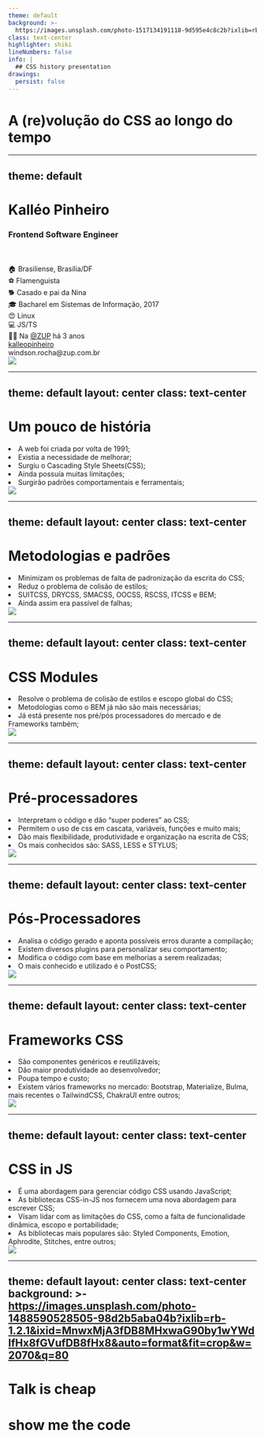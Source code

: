 ```yaml
---
theme: default
background: >-
  https://images.unsplash.com/photo-1517134191118-9d595e4c8c2b?ixlib=rb-1.2.1&ixid=MnwxMjA3fDB8MHxwaG90by1wYWdlfHx8fGVufDB8fHx8&auto=format&fit=crop&w=2070&q=80
class: text-center
highlighter: shiki
lineNumbers: false
info: |
  ## CSS history presentation
drawings:
  persist: false
---
```


<div
  v-if="$slidev.nav.currentPage === 1"
  v-motion
  :initial="{ opacity: 0, x: -1000 }"
  :enter="{ opacity: 1, x: 0 }">
  <h1>A (re)volução do CSS ao longo do tempo</h1>
</div>

<!--
Boa tarde pessoal, hoje vamos falar como se deu a evolução/revolução do CSS ao longo do tempo.
-->

---
theme: default
---

<div
  v-if="$slidev.nav.currentPage === 2"
  v-motion
  :initial="{ opacity: 0, x: -1000 }"
  :enter="{ opacity: 1, x: 0 }">
  <h1>Kalléo Pinheiro</h1>
  <h3>Frontend Software Engineer</h3>
</div>

<br/>
<br/>

<div class="leading-8 opacity-80">
🏠 Brasiliense, Brasília/DF<br>
⚽  Flamenguista<br>
🐕 Casado e pai da Nina<br>
🎓 Bacharel em Sistemas de Informação, 2017<br>
😍 Linux<br>
💻 JS/TS<br>
👨‍💼 Na <a href="https://zup.com.br/" target="_blank">@ZUP</a> há 3 anos<br>
</div>

<div class="my-10 grid grid-cols-[40px,1fr] w-min gap-y-4">
  <ri-github-line class="opacity-50"/>
  <div><a href="https://github.com/kalleopinheiro" target="_blank">kalleopinheiro</a></div>
  <carbon-email  class="opacity-50"/>
  <div>windson.rocha@zup.com.br</div>
</div>

<img src="https://avatars.githubusercontent.com/u/51678631?v=4" class="rounded-full w-100 abs-tr mt-16 mr-12"/>

---
theme: default
layout: center
class: text-center
---

<div class="grid grid-cols-[2fr,2fr] gap-4">
  <div class="!all:leading-10 my-auto">
    <div
      v-if="$slidev.nav.currentPage === 3"
      v-motion
      :initial="{ opacity: 0, x: -1000 }"
      :enter="{ opacity: 1, x: 0 }">
      <h1>Um pouco de história</h1>
    </div>
    <v-clicks>
      <li>A web foi criada por volta de 1991;</li>
      <li>Existia a necessidade de melhorar;</li>
      <li>Surgiu o  Cascading Style Sheets(CSS);</li>
      <li >Ainda possuía muitas limitações;</li>
      <li>Surgirão padrões comportamentais e ferramentais;</li>
    </v-clicks>
  </div>
  <div class="text-center pb-4 my-auto">
    <img class="h-60 inline-block" src="/CSS.jpg">
  </div>
</div>

<!--
  Então, vamos partir do início e falar um pouco do passado, um pouco de história…
  A internet como conhecemos hoje surgiu em 1991, o primeiro site da internet foi criado por Tim Berners-Lee durante sua participação em um projeto intitulado “The Project” quando ele atuava como físico no Centro de Europeu de Pesquisa Nuclear (CERN), o site descreve brevemente a World Wide Web(daí que vem os “www” dos sites hoje em dia) e o objetivo do Tim Berners-Lee era compartilhar códigos e procedimentos de como se fazer páginas semelhantes a essa. Acessar (http://info.cern.ch/hypertext/WWW/TheProject.html).

  A partir daí, muitos outros sites foram surgindo e isso levou a necessidade de melhorar a apresentação e formatação dessas páginas web.

  Em 1994 Håkon Wium Lie apresentou uma proposta de projeto para a World Wide Web Consortium(W3C), o Cascading Style Sheets(CSS) e somente em 1996 em parceria com a W3C foi publicado oficialmente.
  Mas ainda assim o CSS possui diversas limitações e seu uso não era muito intuitivo. Em 1998 foi lançada uma segunda versão, e sua terceira versão só veio surgir em 2012, nesse espaço tempo, foi onde a maioria dos desenvolvedores mais “antigos” sofreram bastante. Posicionar elementos em tela, adicionar bordas, opacidade, organização dos projetos, cada desenvolvedor tinha uma forma diferente de fazer as coisas.

  Por isso ainda nessa época veio a surgir algumas metodologias e ferramentas para auxiliarem na estilização do CSS.
-->

---
theme: default
layout: center
class: text-center
---

<div class="grid grid-cols-[2fr,2fr] gap-4">
  <div class="!all:leading-10 my-auto">
    <div
      v-if="$slidev.nav.currentPage === 4"
      v-motion
      :initial="{ opacity: 0, x: -1000 }"
      :enter="{ opacity: 1, x: 0 }">
      <h1>Metodologias e padrões</h1>
    </div>
    <v-clicks>
      <li>Minimizam os problemas de falta de padronização da escrita do CSS;</li>
      <li>Reduz o problema de colisão de estilos;</li>
      <li>SUITCSS, DRYCSS, SMACSS, OOCSS, RSCSS, ITCSS e BEM;</li>
      <li>Ainda assim era passível de falhas;</li>
    </v-clicks>
  </div>
  <div class="text-center pb-4 my-auto">
    <img class="h-40 inline-block" src="/bem-naming-structure.png">
  </div>
</div>

<!--
  Para resolver o problema de como padronizar a escrita do CSS, problemas de colisão de estilos entre diversas outras coisas, surgiram algumas metodologias e padrões de como escrever CSS. Algumas delas são:  SUITCSS, DRYCSS, SMACSS, OOCSS, RSCSS, ITCSS e o famoso BEM(Bloco, Elemento, Modificador) que foi o mais conhecido e utilizado. Mas essas metodologias não garantem totalmente um CSS bem escrito, dado que cabia ao desenvolvedor aplicar os conceitos relativos a cada metodologia…
-->

---
theme: default
layout: center
class: text-center
---

<div class="grid grid-cols-[2fr,2fr] gap-4">
  <div class="!all:leading-10 my-auto">
    <div
        v-if="$slidev.nav.currentPage === 5"
        v-motion
        :initial="{ opacity: 0, x: -1000 }"
        :enter="{ opacity: 1, x: 0 }">
        <h1>CSS Modules</h1>
      </div>
      <v-clicks>
        <li>Resolve o problema de colisão de estilos e escopo global do CSS;</li>
        <li>Metodologias como o BEM já não são mais necessárias;</li>
        <li>Já está presente nos pré/pós processadores do mercado e de Frameworks também;</li>
      </v-clicks>
  </div>
  <div class="text-center pb-4 my-auto">
    <img class="h-60 inline-block" src="/cssModules.png">
  </div>
</div>

<!--
  E para ajudar com esse problema surgiram ferramentas como o CSS MODULES que já é uma função agregada aos diversos pré/pós processadores do mercado. Ele resolve o problema de colisão de estilos e scopo CSS global. Basicamente ele gera “hashes” dinâmicos e aplicam nas classes CSS do projeto. Dado esse novo cenário, metodologias como o BEM, já não seriam mais necessárias na estilização de páginas Web.
-->

---
theme: default
layout: center
class: text-center
---

<div class="grid grid-cols-[2fr,2fr] gap-4">
  <div class="!all:leading-10 my-auto">
    <div
      v-if="$slidev.nav.currentPage === 6"
      v-motion
      :initial="{ opacity: 0, x: -1000 }"
      :enter="{ opacity: 1, x: 0 }">
      <h1>Pré-processadores</h1>
    </div>
    <v-clicks>
      <li>Interpretam o código e dão “super poderes” ao CSS;</li>
      <li>Permitem o uso de css em cascata, variáveis, funções e muito mais;</li>
      <li>Dão mais flexibilidade, produtividade e organização na escrita de CSS;</li>
      <li>Os mais conhecidos são: SASS, LESS e STYLUS;</li>
    </v-clicks>
  </div>
  <div class="text-center pb-4 my-auto">
    <img class="h-60 inline-block" src="/pre-processadores-css.png">
  </div>
</div>

<!--
  Seguindo na linha de evolução, temos os pré-processadores. Eles interpretam o código e dão maiores poderes ao CSS como automatizar a minificação de CSS, permitir o uso de variáveis no código(hoje também é possível com CSS nativo), condicionais, loops, herança, funções e muitas outras coisas que somente o CSS ainda não consegue fazer sozinho, resumindo, dão ao desenvolvedor uma maior produtividade, organização e rapidez em manutenção de código.

  Atualmente no mercado existem 3 ferramentas que tem se destacado, o SASS, Stylus e LESS, sendo o SASS o mais adotado entre eles pelos desenvolvedores mundo a fora.
-->

---
theme: default
layout: center
class: text-center
---

<div class="grid grid-cols-[2fr,2fr] gap-4">
  <div class="!all:leading-10 my-auto">
    <div
      v-if="$slidev.nav.currentPage === 7"
      v-motion
      :initial="{ opacity: 0, x: -1000 }"
      :enter="{ opacity: 1, x: 0 }">
      <h1>Pós-Processadores</h1>
    </div>
    <v-clicks>
      <li>Analisa o código gerado e aponta possíveis erros durante a compilação;</li>
      <li>Existem diversos plugins para personalizar seu comportamento;</li>
      <li>Modifica o código com base em melhorias a serem realizadas;</li>
      <li>O mais conhecido e utilizado é o PostCSS;</li>
    </v-clicks>
  </div>
  <div class="text-center pb-4 my-auto">
    <img class="h-40 inline-block" src="/postcss-logo.png">
  </div>
</div>

<!--
  Temos também os pós-processadores, eles tem o objetivo de ser mais rápido que os pré-processadores, e diferente dos pré-processadores, ele analisa o código CSS gerado, aponta possíveis erros durante a compilação, modificam o código com base em melhorias a serem realizadas, geralmente essas ações são personalizadas e definidas através de plugins. O pós-processador mais reconhecido no mercado atualmente é o PostCSS.
-->

---
theme: default
layout: center
class: text-center
---

<div class="grid grid-cols-[2fr,2fr] gap-4">
  <div class="!all:leading-10 my-auto">
    <div
      v-if="$slidev.nav.currentPage === 8"
      v-motion
      :initial="{ opacity: 0, x: -1000 }"
      :enter="{ opacity: 1, x: 0 }">
      <h1>Frameworks CSS</h1>
    </div>
    <v-clicks>
      <li>São componentes genéricos e reutilizáveis;</li>
      <li>Dão maior produtividade ao desenvolvedor;</li>
      <li>Poupa tempo e custo;</li>
      <li>Existem vários frameworks no mercado: Bootstrap, Materialize, Bulma, mais recentes o TailwindCSS, ChakraUI entre outros;</li>
    </v-clicks>
  </div>
  <div class="text-center pb-4 my-auto">
    <img class="h-60 inline-block" src="/frameworks.png">
  </div>
</div>

<!--
  Frameworks CSS são um conjunto de componentes genéricos que provêem uma estrutura básica de elementos reutilizáveis, sua utilização dá mais agilidade e produtividade durante o desenvolvimento, poupando tempo e custo de projeto.
-->

---
theme: default
layout: center
class: text-center
---

<div class="grid grid-cols-[2fr,2fr] gap-4">
  <div class="!all:leading-10 my-auto">
    <div
      v-if="$slidev.nav.currentPage === 9"
      v-motion
      :initial="{ opacity: 0, x: -1000 }"
      :enter="{ opacity: 1, x: 0 }">
      <h1>CSS in JS</h1>
    </div>
    <v-clicks>
      <li>É uma abordagem para gerenciar código CSS usando JavaScript;</li>
      <li>As bibliotecas CSS-in-JS nos fornecem uma nova abordagem para escrever CSS;</li>
      <li>Visam lidar com as limitações do CSS, como a falta de funcionalidade dinâmica, escopo e portabilidade;</li>
      <li>As bibliotecas mais populares são: Styled Components, Emotion, Aphrodite, Stitches, entre outros;</li>
    </v-clicks>
  </div>
  <div class="text-center pb-4 my-auto">
    <img class="h-40 inline-block" src="/styled-components.png">
  </div>
</div>

<!--
  É uma abordagem para gerenciar código CSS usando JavaScript. As bibliotecas CSS-in-JS nos fornecem uma nova abordagem para escrever CSS. Eles visam lidar com as limitações do CSS, como a falta de funcionalidade dinâmica, escopo e portabilidade.

  Atualmente as bibliotecas mais populares são: Styled Components, Emotion, Aphrodite entre outros.
-->

---
theme: default
layout: center
class: text-center
background: >-
  https://images.unsplash.com/photo-1488590528505-98d2b5aba04b?ixlib=rb-1.2.1&ixid=MnwxMjA3fDB8MHxwaG90by1wYWdlfHx8fGVufDB8fHx8&auto=format&fit=crop&w=2070&q=80
---

  <div
    v-if="$slidev.nav.currentPage === 10"
    v-motion
    :initial="{ opacity: 0, x: -1000 }"
    :enter="{ opacity: 1, x: 0 }">
    <h1>Talk is cheap</h1>
    <h1>show me the code</h1>
  </div>
  
